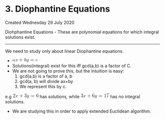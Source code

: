 # 3. Diophantine Equations
Created Wednesday 29 July 2020

Diohphantine Equations - These are polynomial equations for which integral solutions exist.

---

We need to study only about linear Diophantine equations.

- ![](../../../../../../../assets/0_index-image-1-b10a1aed.png)
- Solutions(integral) exist for this iff gcd(a,b) is a factor of C.
- We are not going to prove this, but the intuition is easy:
  1.  gcd(a,b) is a factor of a, b
  2.  gcd(a, b) will divide ax+by
  3.  We represent this by c.

e.g ![](../../../../../../../assets/0_index-image-2-b10a1aed.png) has solutions, while ![](../../../../../../../assets/0_index-image-3-b10a1aed.png) has no integral solutions.

- We are studying this in order to apply extended Euclidean algorithm.
